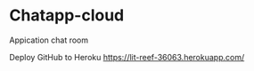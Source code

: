 # Chatapp-cloud
Appication chat room

Deploy GitHub to Heroku
https://lit-reef-36063.herokuapp.com/
